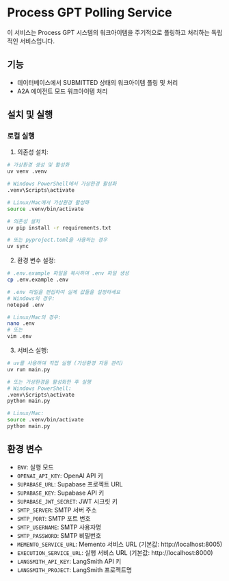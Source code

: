 # Process GPT Polling Service

이 서비스는 Process GPT 시스템의 워크아이템을 주기적으로 폴링하고 처리하는 독립적인 서비스입니다.

## 기능

- 데이터베이스에서 SUBMITTED 상태의 워크아이템 폴링 및 처리
- A2A 에이전트 모드 워크아이템 처리

## 설치 및 실행

### 로컬 실행

1. 의존성 설치:
```bash
# 가상환경 생성 및 활성화
uv venv .venv

# Windows PowerShell에서 가상환경 활성화
.venv\Scripts\activate

# Linux/Mac에서 가상환경 활성화
source .venv/bin/activate

# 의존성 설치
uv pip install -r requirements.txt

# 또는 pyproject.toml을 사용하는 경우
uv sync
```

2. 환경 변수 설정:
```bash
# .env.example 파일을 복사하여 .env 파일 생성
cp .env.example .env

# .env 파일을 편집하여 실제 값들을 설정하세요
# Windows의 경우:
notepad .env

# Linux/Mac의 경우:
nano .env
# 또는
vim .env
```

3. 서비스 실행:
```bash
# uv를 사용하여 직접 실행 (가상환경 자동 관리)
uv run main.py

# 또는 가상환경을 활성화한 후 실행
# Windows PowerShell:
.venv\Scripts\activate
python main.py

# Linux/Mac:
source .venv/bin/activate
python main.py
```

## 환경 변수
- `ENV`: 실행 모드
- `OPENAI_API_KEY`: OpenAI API 키
- `SUPABASE_URL`: Supabase 프로젝트 URL
- `SUPABASE_KEY`: Supabase API 키
- `SUPABASE_JWT_SECRET`: JWT 시크릿 키
- `SMTP_SERVER`: SMTP 서버 주소
- `SMTP_PORT`: SMTP 포트 번호
- `SMTP_USERNAME`: SMTP 사용자명
- `SMTP_PASSWORD`: SMTP 비밀번호
- `MEMENTO_SERVICE_URL`: Memento 서비스 URL (기본값: http://localhost:8005)
- `EXECUTION_SERVICE_URL`: 실행 서비스 URL (기본값: http://localhost:8000)
- `LANGSMITH_API_KEY`: LangSmith API 키
- `LANGSMITH_PROJECT`: LangSmith 프로젝트명


